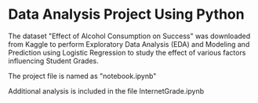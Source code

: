 # Data Analysis Project Using Python

The dataset "Effect of Alcohol Consumption on Success" was downloaded from Kaggle to perform Exploratory Data Analysis (EDA) and Modeling and Prediction using Logistic Regression to study the effect of various factors influencing Student Grades.

The project file is named as "notebook.ipynb"

Additional analysis is included in the file InternetGrade.ipynb
